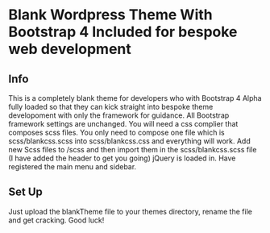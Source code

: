 <h1>Blank Wordpress Theme With Bootstrap 4 Included for bespoke web development
<h2>Info</h2>
This is a completely blank theme for developers who with Bootstrap 4 Alpha fully loaded so that they can kick straight into bespoke theme developoment with only the framework for guidance. 
All Bootstrap framework settings are unchanged.
You will need a css complier that composes scss files. You only need to compose one file which is scss/blankcss.scss into scss/blankcss.css and everything will work.
Add new Scss files to /scss and then import them in the scss/blankcss.scss file (I have added the header to get you going)
jQuery is loaded in.
Have registered the main menu and sidebar.

<h2>Set Up</h2>
Just upload the blankTheme file to your themes directory, rename the file and get cracking.
Good luck!
